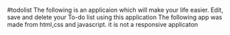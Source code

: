 #todolist
The following is an applicaion which will make your life easier. Edit, save and delete your To-do list using this application
The following app was made from html,css and javascript. it is not a responsive applicaton
